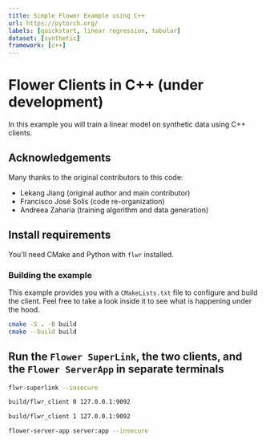 ```yaml
---
title: Simple Flower Example using C++
url: https://pytorch.org/
labels: [quickstart, linear regression, tabular]
dataset: [synthetic]
framework: [c++]
---
```


# Flower Clients in C++ (under development)

In this example you will train a linear model on synthetic data using C++ clients.

## Acknowledgements

Many thanks to the original contributors to this code:

- Lekang Jiang (original author and main contributor)
- Francisco José Solís (code re-organization)
- Andreea Zaharia (training algorithm and data generation)

## Install requirements

You'll need CMake and Python with `flwr` installed.

### Building the example

This example provides you with a `CMakeLists.txt` file to configure and build the client. Feel free to take a look inside it to see what is happening under the hood.

```bash
cmake -S . -B build
cmake --build build
```

## Run the `Flower SuperLink`, the two clients, and the `Flower ServerApp` in separate terminals

```bash
flwr-superlink --insecure
```

```bash
build/flwr_client 0 127.0.0.1:9092
```

```bash
build/flwr_client 1 127.0.0.1:9092
```

```bash
flower-server-app server:app --insecure
```
